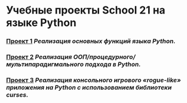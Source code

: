 # Учебные проекты School 21 на языке Python

### [Проект 1](AP1_Py_T01) _Реализация основных функций языка Python._

### [Проект 2](AP1_Py_T02) _Реализация ООП/процедурного/мультипарадигмального подхода в Python._

### [Проект 3](AP1_Py_P01) _Реализация консольного игрового «rogue-like» приложения на Python с использованием библиотеки curses._